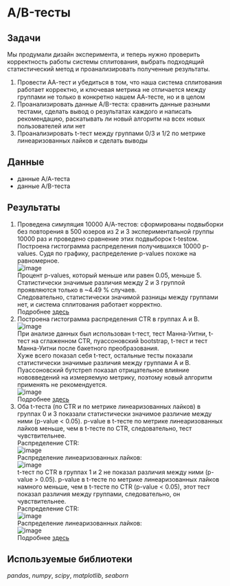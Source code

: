# A/B-тесты

## Задачи

Мы продумали дизайн эксперимента, и теперь нужно проверить корректность работы системы сплитования, выбрать подходящий статистический метод и проанализировать полученные результаты.

1. Провести АА-тест и убедиться в том, что наша система сплитования работает корректно, и ключевая метрика не отличается между группами не только в конкретно нашем АА-тесте, но и в целом  
2. Проанализировать данные А/B-теста: сравнить данные разными тестами, сделать вывод о результатах каждого и написать рекомендацию, раскатывать ли новый алгоритм на всех новых пользователей или нет  
3. Проанализировать t-тест между группами 0/3 и 1/2 по метрике линеаризованных лайков и сделать выводы

## Данные

- данные А/А-теста
- данные A/B-теста

## Результаты

1. Проведена симуляция 10000 А/А-тестов: сформированы подвыборки без повторения в 500 юзеров из 2 и 3 экспериментальной группы 10000 раз и проведено сравнение этих подвыборок t-testом.  
Построена гистограмма распределения получившихся 10000 p-values. Судя по графику, распределение p-values похоже на равномерное.  
![image](https://user-images.githubusercontent.com/122831288/231827165-76e88396-2ef5-4cdc-bce1-2dd7da94a942.png)  
Процент p-values, который меньше или равен 0.05, меньше 5. Статистически значимые различия между 2 и 3 группой проявляются только в ~4.49 % случаев.  
Следовательно, статистически значимой разницы между группами нет, и система сплитования работает корректно.  
Подробнее [здесь](https://github.com/allopachuk/study_projects/blob/main/%D0%BA%D1%83%D1%80%D1%81%20%D1%81%D0%B8%D0%BC%D1%83%D0%BB%D1%8F%D1%82%D0%BE%D1%80%20%D0%B0%D0%BD%D0%B0%D0%BB%D0%B8%D1%82%D0%B8%D0%BA%D0%B0/a-b_tests/1.%20%D0%BF%D1%80%D0%BE%D0%B2%D0%B5%D1%80%D0%BA%D0%B0%20%D1%81%D0%B8%D1%81%D1%82%D0%B5%D0%BC%D1%8B%20%D1%81%D0%BF%D0%BB%D0%B8%D1%82%D0%BE%D0%B2%D0%B0%D0%BD%D0%B8%D1%8F.ipynb)
2. Построена гистограмма распределения CTR в группах A и B.  
![image](https://user-images.githubusercontent.com/122831288/231827707-5f16f914-c5f5-4638-a613-133c6b796904.png)  
При анализе данных был использован t-тест, тест Манна-Уитни, t-тест на сглаженном CTR, пуассоновский bootstrap, t-тест и тест Манна-Уитни после бакетного преобразования.  
Хуже всего показал себя t-тест, остальные тесты показали статистически значимые различия между группами A и B.  
Пуассоновский бутстреп показал отрицательное влияние нововведений на измеряемую метрику, поэтому новый алгоритм применять не рекомендуется.  
![image](https://user-images.githubusercontent.com/122831288/231827980-1178e5ff-156a-46d0-b349-e3ed9f09d0a3.png)  
Подробнее [здесь](https://github.com/allopachuk/study_projects/blob/main/%D0%BA%D1%83%D1%80%D1%81%20%D1%81%D0%B8%D0%BC%D1%83%D0%BB%D1%8F%D1%82%D0%BE%D1%80%20%D0%B0%D0%BD%D0%B0%D0%BB%D0%B8%D1%82%D0%B8%D0%BA%D0%B0/a-b_tests/2.%20%D0%B0%D0%BD%D0%B0%D0%BB%D0%B8%D0%B7%20%D1%80%D0%B5%D0%B7%D1%83%D0%BB%D1%8C%D1%82%D0%B0%D1%82%D0%BE%D0%B2%20%D1%8D%D0%BA%D1%81%D0%BF%D0%B5%D1%80%D0%B8%D0%BC%D0%B5%D0%BD%D1%82%D0%B0.ipynb)
3. Оба t-теста (по CTR и по метрике линеаризованных лайков) в группах 0 и 3 показали статистически значимое различие между ними (p-value < 0.05). p-value в t-тесте по метрике линеаризованных лайков меньше, чем в t-тесте по CTR, следовательно, тест чувствительнее.  
Распределение CTR:  
![image](https://user-images.githubusercontent.com/122831288/231828260-a5cba9a4-df08-4b3e-95dc-fcee4eb082d2.png)  
Распределение линеаризованных лайков:  
![image](https://user-images.githubusercontent.com/122831288/231828449-2f7dee93-e3e8-4ebe-b2bd-dd6922b447e5.png)  
t-тест по CTR в группах 1 и 2 не показал различия между ними (p-value > 0.05). p-value в t-тесте по метрике линеаризованных лайков намного меньше, чем в t-тесте по CTR (p-value < 0.05), этот тест показал различия между группами, следовательно, он чувствительнее.  
Распределение CTR:  
![image](https://user-images.githubusercontent.com/122831288/231828562-719de825-273a-49ed-89f8-9b3dc5ccd472.png)  
Распределение линеаризованных лайков:  
![image](https://user-images.githubusercontent.com/122831288/231828673-6abaede6-b025-48e0-9f48-9f0a19d63649.png)  
Подробнее [здесь](https://github.com/allopachuk/study_projects/blob/main/%D0%BA%D1%83%D1%80%D1%81%20%D1%81%D0%B8%D0%BC%D1%83%D0%BB%D1%8F%D1%82%D0%BE%D1%80%20%D0%B0%D0%BD%D0%B0%D0%BB%D0%B8%D1%82%D0%B8%D0%BA%D0%B0/a-b_tests/3.%20%D0%BD%D0%BE%D0%B2%D1%8B%D0%B9%20%D0%BC%D0%B5%D1%82%D0%BE%D0%B4%20%D0%B0%D0%BD%D0%B0%D0%BB%D0%B8%D0%B7%D0%B0%20%D1%82%D0%B5%D1%81%D1%82%D0%BE%D0%B2.ipynb)

## Используемые библиотеки

*pandas*, *numpy*, *scipy*, *matplotlib*, *seaborn*
